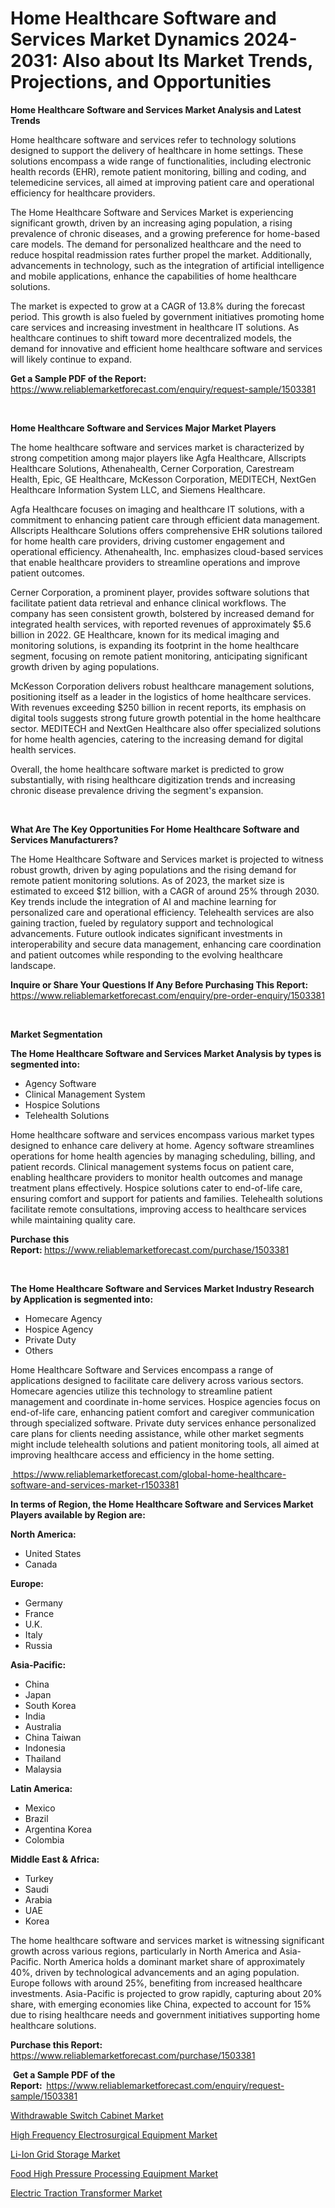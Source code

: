 <p><h1>Home Healthcare Software and Services Market Dynamics 2024-2031: Also about Its Market Trends, Projections, and Opportunities</h1></p><p><strong>Home Healthcare Software and Services Market Analysis and Latest Trends</strong></p>
<p><p>Home healthcare software and services refer to technology solutions designed to support the delivery of healthcare in home settings. These solutions encompass a wide range of functionalities, including electronic health records (EHR), remote patient monitoring, billing and coding, and telemedicine services, all aimed at improving patient care and operational efficiency for healthcare providers.</p><p>The Home Healthcare Software and Services Market is experiencing significant growth, driven by an increasing aging population, a rising prevalence of chronic diseases, and a growing preference for home-based care models. The demand for personalized healthcare and the need to reduce hospital readmission rates further propel the market. Additionally, advancements in technology, such as the integration of artificial intelligence and mobile applications, enhance the capabilities of home healthcare solutions.</p><p>The market is expected to grow at a CAGR of 13.8% during the forecast period. This growth is also fueled by government initiatives promoting home care services and increasing investment in healthcare IT solutions. As healthcare continues to shift toward more decentralized models, the demand for innovative and efficient home healthcare software and services will likely continue to expand.</p></p>
<p><strong>Get a Sample PDF of the Report:&nbsp;</strong> <a href="https://www.reliablemarketforecast.com/enquiry/request-sample/1503381?utm_campaign=1834&utm_medium=2&utm_source=Github&utm_content=ia&utm_term=08122024&utm_id=home-healthcare-software-and-services">https://www.reliablemarketforecast.com/enquiry/request-sample/1503381</a></p>
<p>&nbsp;</p>
<p><strong>Home Healthcare Software and Services Major Market Players</strong></p>
<p><p>The home healthcare software and services market is characterized by strong competition among major players like Agfa Healthcare, Allscripts Healthcare Solutions, Athenahealth, Cerner Corporation, Carestream Health, Epic, GE Healthcare, McKesson Corporation, MEDITECH, NextGen Healthcare Information System LLC, and Siemens Healthcare. </p><p>Agfa Healthcare focuses on imaging and healthcare IT solutions, with a commitment to enhancing patient care through efficient data management. Allscripts Healthcare Solutions offers comprehensive EHR solutions tailored for home health care providers, driving customer engagement and operational efficiency. Athenahealth, Inc. emphasizes cloud-based services that enable healthcare providers to streamline operations and improve patient outcomes.</p><p>Cerner Corporation, a prominent player, provides software solutions that facilitate patient data retrieval and enhance clinical workflows. The company has seen consistent growth, bolstered by increased demand for integrated health services, with reported revenues of approximately $5.6 billion in 2022. GE Healthcare, known for its medical imaging and monitoring solutions, is expanding its footprint in the home healthcare segment, focusing on remote patient monitoring, anticipating significant growth driven by aging populations.</p><p>McKesson Corporation delivers robust healthcare management solutions, positioning itself as a leader in the logistics of home healthcare services. With revenues exceeding $250 billion in recent reports, its emphasis on digital tools suggests strong future growth potential in the home healthcare sector. MEDITECH and NextGen Healthcare also offer specialized solutions for home health agencies, catering to the increasing demand for digital health services. </p><p>Overall, the home healthcare software market is predicted to grow substantially, with rising healthcare digitization trends and increasing chronic disease prevalence driving the segment's expansion.</p></p>
<p>&nbsp;</p>
<p><strong>What Are The Key Opportunities For Home Healthcare Software and Services Manufacturers?</strong></p>
<p><p>The Home Healthcare Software and Services market is projected to witness robust growth, driven by aging populations and the rising demand for remote patient monitoring solutions. As of 2023, the market size is estimated to exceed $12 billion, with a CAGR of around 25% through 2030. Key trends include the integration of AI and machine learning for personalized care and operational efficiency. Telehealth services are also gaining traction, fueled by regulatory support and technological advancements. Future outlook indicates significant investments in interoperability and secure data management, enhancing care coordination and patient outcomes while responding to the evolving healthcare landscape.</p></p>
<p><strong>Inquire or Share Your Questions If Any Before Purchasing This Report:</strong> <a href="https://www.reliablemarketforecast.com/enquiry/pre-order-enquiry/1503381?utm_campaign=1834&utm_medium=2&utm_source=Github&utm_content=ia&utm_term=08122024&utm_id=home-healthcare-software-and-services">https://www.reliablemarketforecast.com/enquiry/pre-order-enquiry/1503381</a></p>
<p>&nbsp;</p>
<p><strong>Market Segmentation</strong></p>
<p><strong>The Home Healthcare Software and Services Market Analysis by types is segmented into:</strong></p>
<p><ul><li>Agency Software</li><li>Clinical Management System</li><li>Hospice Solutions</li><li>Telehealth Solutions</li></ul></p>
<p><p>Home healthcare software and services encompass various market types designed to enhance care delivery at home. Agency software streamlines operations for home health agencies by managing scheduling, billing, and patient records. Clinical management systems focus on patient care, enabling healthcare providers to monitor health outcomes and manage treatment plans effectively. Hospice solutions cater to end-of-life care, ensuring comfort and support for patients and families. Telehealth solutions facilitate remote consultations, improving access to healthcare services while maintaining quality care.</p></p>
<p><strong>Purchase this Report:&nbsp;</strong><a href="https://www.reliablemarketforecast.com/purchase/1503381?utm_campaign=1834&utm_medium=2&utm_source=Github&utm_content=ia&utm_term=08122024&utm_id=home-healthcare-software-and-services">https://www.reliablemarketforecast.com/purchase/1503381</a></p>
<p>&nbsp;</p>
<p><strong>The Home Healthcare Software and Services Market Industry Research by Application is segmented into:</strong></p>
<p><ul><li>Homecare Agency</li><li>Hospice Agency</li><li>Private Duty</li><li>Others</li></ul></p>
<p><p>Home Healthcare Software and Services encompass a range of applications designed to facilitate care delivery across various sectors. Homecare agencies utilize this technology to streamline patient management and coordinate in-home services. Hospice agencies focus on end-of-life care, enhancing patient comfort and caregiver communication through specialized software. Private duty services enhance personalized care plans for clients needing assistance, while other market segments might include telehealth solutions and patient monitoring tools, all aimed at improving healthcare access and efficiency in the home setting.</p></p>
<p><a href="https://www.reliablemarketforecast.com/global-home-healthcare-software-and-services-market-r1503381?utm_campaign=1834&utm_medium=2&utm_source=Github&utm_content=ia&utm_term=08122024&utm_id=home-healthcare-software-and-services">&nbsp;https://www.reliablemarketforecast.com/global-home-healthcare-software-and-services-market-r1503381</a></p>
<p><strong>In terms of Region, the Home Healthcare Software and Services Market Players available by Region are:</strong></p>
<p>
    <p> <strong> North America: </strong>
        <ul>
            <li>United States</li>
            <li>Canada</li>
        </ul>
        </p> 
    <p> <strong> Europe: </strong>
        <ul>
            <li>Germany</li>
            <li>France</li>
            <li>U.K.</li>
            <li>Italy</li>
            <li>Russia</li>
        </ul>
        </p> 
    <p> <strong> Asia-Pacific: </strong>
        <ul>
            <li>China</li>
            <li>Japan</li>
            <li>South Korea</li>
            <li>India</li>
            <li>Australia</li>
            <li>China Taiwan</li>
            <li>Indonesia</li>
            <li>Thailand</li>
            <li>Malaysia</li>
        </ul>
        </p> 
    <p> <strong> Latin America: </strong>
        <ul>
            <li>Mexico</li>
            <li>Brazil</li>
            <li>Argentina Korea</li>
            <li>Colombia</li>
        </ul>
        </p> 
    <p> <strong> Middle East & Africa: </strong>
        <ul>
            <li>Turkey</li>
            <li>Saudi</li>
            <li>Arabia</li>
            <li>UAE</li>
            <li>Korea</li>
        </ul>
    </p>
    </p>
<p><p>The home healthcare software and services market is witnessing significant growth across various regions, particularly in North America and Asia-Pacific. North America holds a dominant market share of approximately 40%, driven by technological advancements and an aging population. Europe follows with around 25%, benefiting from increased healthcare investments. Asia-Pacific is projected to grow rapidly, capturing about 20% share, with emerging economies like China, expected to account for 15% due to rising healthcare needs and government initiatives supporting home healthcare solutions.</p></p>
<p><strong>Purchase this Report: </strong><a href="https://www.reliablemarketforecast.com/purchase/1503381?utm_campaign=1834&utm_medium=2&utm_source=Github&utm_content=ia&utm_term=08122024&utm_id=home-healthcare-software-and-services">https://www.reliablemarketforecast.com/purchase/1503381</a></p>
<p>&nbsp;<strong>Get a Sample PDF of the Report:&nbsp;&nbsp;</strong><a href="https://www.reliablemarketforecast.com/enquiry/request-sample/1503381?utm_campaign=1834&utm_medium=2&utm_source=Github&utm_content=ia&utm_term=08122024&utm_id=home-healthcare-software-and-services">https://www.reliablemarketforecast.com/enquiry/request-sample/1503381</a></p>
<p><strong></strong></p>
<p><p><a href="https://github.com/ashepherd82/Market-Research-Report-List-6/blob/main/withdrawable-switch-cabinet-market.md?utm_campaign=1834&utm_medium=2&utm_source=Github&utm_content=ia&utm_term=08122024&utm_id=home-healthcare-software-and-services">Withdrawable Switch Cabinet Market</a></p><p><a href="https://www.linkedin.com/pulse/futur-trend-quest-sl8ue?utm_campaign=1834&utm_medium=2&utm_source=Github&utm_content=ia&utm_term=08122024&utm_id=home-healthcare-software-and-services">High Frequency Electrosurgical Equipment Market</a></p><p><a href="https://www.linkedin.com/pulse/li-ion-grid-storage-market-overview-industry-growth-worth-zeoof?utm_campaign=1834&utm_medium=2&utm_source=Github&utm_content=ia&utm_term=08122024&utm_id=home-healthcare-software-and-services">Li-Ion Grid Storage Market</a></p><p><a href="https://www.linkedin.com/pulse/revenue-market-growth-insights-food-high-pressure-processing-awxrc?utm_campaign=1834&utm_medium=2&utm_source=Github&utm_content=ia&utm_term=08122024&utm_id=home-healthcare-software-and-services">Food High Pressure Processing Equipment Market</a></p><p><a href="https://www.linkedin.com/pulse/electric-traction-transformer-market-growth-outlook-ghyjc?utm_campaign=1834&utm_medium=2&utm_source=Github&utm_content=ia&utm_term=08122024&utm_id=home-healthcare-software-and-services">Electric Traction Transformer Market</a></p></p>